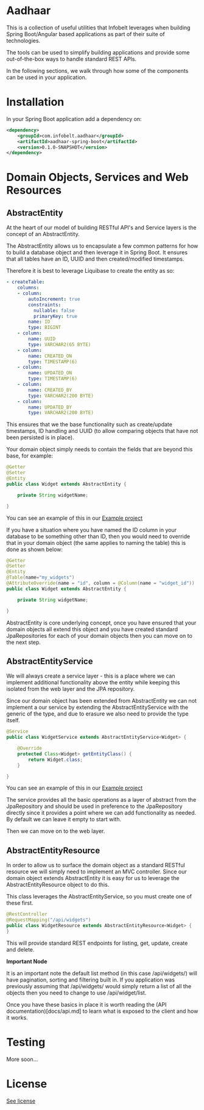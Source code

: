 Aadhaar
=======

This is a collection of useful utilities that Infobelt leverages when building Spring Boot/Angular based applications as
part of their suite of technologies.

The tools can be used to simplify building applications and provide some out-of-the-box ways to handle standard REST APIs.

In the following sections, we walk through how some of the components can be used in your application.

Installation
============

In your Spring Boot application add a dependency on:

```xml
<dependency>
    <groupId>com.infobelt.aadhaar</groupId>
    <artifactId>aadhaar-spring-boot</artifactId>
    <version>0.1.0-SNAPSHOT</version>
</dependency>
```

Domain Objects, Services and Web Resources
==========================================

AbstractEntity
--------------

At the heart of our model of building RESTful API's and Service layers is the concept of an AbstractEntity.

The AbstractEntity allows us to encapsulate a few common patterns for how to build a database object and then leverage
it in Spring Boot.  It ensures that all tables have an ID, UUID and then created/modified timestamps.

Therefore it is best to leverage Liquibase to create the entity as so:
    
```YAML     
- createTable:
    columns:
    - column:
        autoIncrement: true
        constraints:
          nullable: false
          primaryKey: true
        name: ID
        type: BIGINT
    - column:
        name: UUID
        type: VARCHAR2(65 BYTE)
    - column:
        name: CREATED_ON
        type: TIMESTAMP(6)
    - column:
        name: UPDATED_ON
        type: TIMESTAMP(6)
    - column:
        name: CREATED_BY
        type: VARCHAR2(200 BYTE)
    - column:
        name: UPDATED_BY
        type: VARCHAR2(200 BYTE)
```
                
This ensures that we the base functionality such as create/update timestamps, ID handling and UUID (to allow comparing
objects that have not been persisted is in place).

Your domain object simply needs to contain the fields that are beyond this base, for example:

```java
@Getter
@Setter
@Entity
public class Widget extends AbstractEntity {

    private String widgetName;

}
```

You can see an example of this in our [Example project](aadhaar-example)

If you have a situation where you have named the ID column in your database to be something other than ID, then you would
need to override that in your domain object (the same applies to naming the table) this is done as shown below:


```java
@Getter
@Setter
@Entity
@Table(name="my_widgets")
@AttributeOverride(name = "id", column = @Column(name = "widget_id"))
public class Widget extends AbstractEntity {

    private String widgetName;

}
```

AbstractEntity is core underlying concept, once you have ensured that your domain objects all extend this object and you have
created standard JpaRepositories for each of your domain objects then you can move on to the next step.

AbstractEntityService
---------------------             

We will always create a service layer - this is a place where we can implement additional functionality above the entity
while keeping this isolated from the web layer and the JPA repository.

Since our domain object has been extended from AbstractEntity we can not implement a our service by extending the 
AbstractEntityService with the generic of the type, and due to erasure we also need to provide the type itself.


```java
@Service
public class WidgetService extends AbstractEntityService<Widget> {

    @Override
    protected Class<Widget> getEntityClass() {
        return Widget.class;
    }

}
```

You can see an example of this in our [Example project](aadhaar-example)


The service provides all the basic operations as a layer of abstract from the JpaRepository and should be used in preference
to the JpaRepository directly since it provides a point where we can add functionality as needed.  By default we can leave it
empty to start with.

Then we can move on to the web layer.

AbstractEntityResource
----------------------

In order to allow us to surface the domain object as a standard RESTful resource we will simply need to implement an MVC controller.
Since our domain object extends AbstractEntity it is easy for us to leverage the AbstractEntityResource object to do this.

This class leverages the AbstractEntityService, so you must create one of these first.

```java
@RestController
@RequestMapping("/api/widgets")
public class WidgetResource extends AbstractEntityResource<Widget> {
}
```

This will provide standard REST endpoints for listing, get, update, create and delete.  

**Important Node**


It is an important note the default list method (in this case /api/widgets/) will have pagination, sorting and
filtering built in.  If you application was previously assuming that /api/widgets/ would simply return a list of all
the objects then you need to change to use /api/widget/list.

Once you have these basics in place it is worth reading the (API documentation)[docs/api.md] to learn what is exposed to the 
client and how it works.


Testing
=======

More soon...

License
=======

[See license](LICENSE.md)
